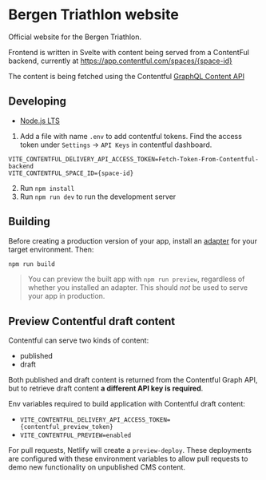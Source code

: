 # Bergen Triathlon website

Official website for the Bergen Triathlon.

Frontend is written in Svelte with content being served from a ContentFul backend, currently at https://app.contentful.com/spaces/{space-id}

The content is being fetched using the Contentful [GraphQL Content API](https://www.contentful.com/developers/docs/references/graphql/)

## Developing

- [Node.js LTS](https://nodejs.org/en/)

1. Add a file with name `.env` to add contentful tokens. Find the access token under `Settings` -> `API Keys` in contentful dashboard.

```
VITE_CONTENTFUL_DELIVERY_API_ACCESS_TOKEN=Fetch-Token-From-Contentful-backend
VITE_CONTENTFUL_SPACE_ID={space-id}
```

2. Run `npm install`
3. Run `npm run dev` to run the development server

## Building

Before creating a production version of your app, install an [adapter](https://kit.svelte.dev/docs#adapters) for your target environment. Then:

```bash
npm run build
```

> You can preview the built app with `npm run preview`, regardless of whether you installed an adapter. This should _not_ be used to serve your app in production.

## Preview Contentful draft content

Contentful can serve two kinds of content:
- published
- draft

Both published and draft content is returned from the Contentful Graph API,
but to retrieve draft content **a different API key is required**.

Env variables required to build application with Contentful draft content:
- `VITE_CONTENTFUL_DELIVERY_API_ACCESS_TOKEN={contentful_preview_token}`
- `VITE_CONTENTFUL_PREVIEW=enabled`

For pull requests, Netlify will create a `preview-deploy`. These deployments
are configured with these environment variables to allow pull requests to demo
new functionality on unpublished CMS content.